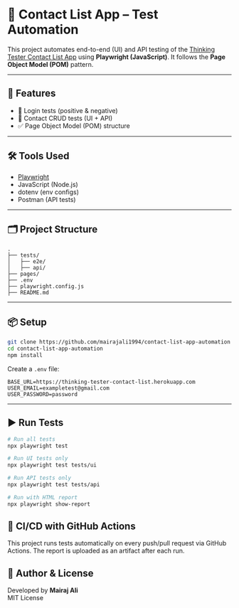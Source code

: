 # 🧪 Contact List App – Test Automation

This project automates end-to-end (UI) and API testing of the [Thinking Tester Contact List App](https://thinking-tester-contact-list.herokuapp.com/) using **Playwright (JavaScript)**. It follows the **Page Object Model (POM)** pattern.

---

## 🚀 Features

- 🔐 Login tests (positive & negative)
- 👤 Contact CRUD tests (UI + API)
- ✅ Page Object Model (POM) structure

---

## 🛠 Tools Used

- [Playwright](https://playwright.dev/)
- JavaScript (Node.js)
- dotenv (env configs)
- Postman (API tests)

---

## 🗂 Project Structure

```
.
├── tests/
│   ├── e2e/
│   ├── api/
├── pages/
├── .env
├── playwright.config.js
├── README.md
```

---

## 📦 Setup

```bash
git clone https://github.com/mairajali1994/contact-list-app-automation
cd contact-list-app-automation
npm install
```

Create a `.env` file:

```env
BASE_URL=https://thinking-tester-contact-list.herokuapp.com
USER_EMAIL=exampletest@gmail.com
USER_PASSWORD=password
```

---

## ▶️ Run Tests

```bash
# Run all tests
npx playwright test

# Run UI tests only
npx playwright test tests/ui

# Run API tests only
npx playwright test tests/api

# Run with HTML report
npx playwright show-report
```

## 🔁 CI/CD with GitHub Actions

This project runs tests automatically on every push/pull request via GitHub Actions.
The report is uploaded as an artifact after each run.

## 🧾 Author & License

Developed by **Mairaj Ali**  
MIT License